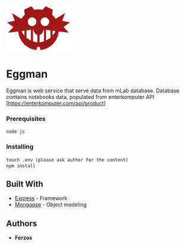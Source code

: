 ![](logo.png)

# Eggman

Eggman is web service that serve data from mLab database. Database contains notebooks data, populated from enterkomputer API [https://enterkomputer.com/api/product]

### Prerequisites

```
node js
```

### Installing

```
touch .env (please ask author for the content)
npm install
```

## Built With

* [Express](http://expressjs.com/) - Framework
* [Mongoose](http://mongoosejs.com/) - Object modeling


## Authors

* **Ferzos**
